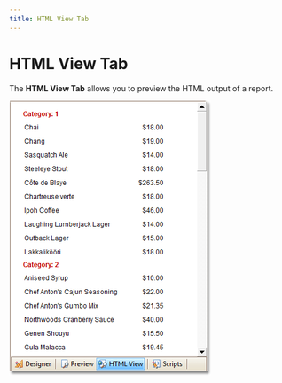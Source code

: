 ```yaml
---
title: HTML View Tab
---
```

# HTML View Tab
The **HTML View Tab** allows you to preview the HTML output of a report.

![RD_Elements_HtmlViewTab](../../../../../images/Img8269.png)